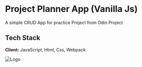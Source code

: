 
# Project Planner App (Vanilla Js)

A simple CRUD App for practice Project from Odin Project
## Tech Stack

**Client:** JavaScript, Html, Css, Webpack



![Logo](https://raw.githubusercontent.com/webpack/media/master/logo/icon-square-small.png)

